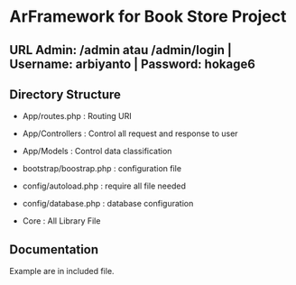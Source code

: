 # ArFramework for Book Store Project

## URL Admin: /admin atau /admin/login | Username: arbiyanto | Password: hokage6

## Directory Structure

- App/routes.php : Routing URI
- App/Controllers : Control all request and response to user
- App/Models : Control data classification

- bootstrap/boostrap.php : configuration file

- config/autoload.php : require all file needed
- config/database.php : database configuration

- Core : All Library File

## Documentation

Example are in included file. 


